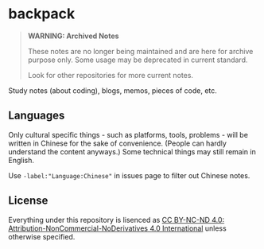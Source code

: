 # backpack

> **WARNING: Archived Notes**
>
> These notes are no longer being maintained and are here for archive purpose only. Some usage may be deprecated in current standard.
>
> Look for other repositories for more current notes.

Study notes (about coding), blogs, memos, pieces of code, etc.

## Languages

Only cultural specific things - such as platforms, tools, problems - will be written in Chinese for the sake of convenience. (People can hardly understand the content anyways.) Some technical things may still remain in English.

Use `-label:"Language:Chinese"` in issues page to filter out Chinese notes.

## License

Everything under this repository is lisenced as [CC BY-NC-ND 4.0: Attribution-NonCommercial-NoDerivatives 4.0 International](https://creativecommons.org/licenses/by-nc-nd/4.0/deed.en) unless otherwise specified. 
